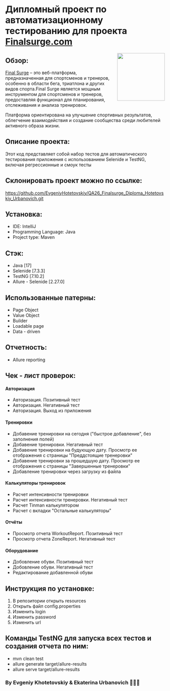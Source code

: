 # Дипломный проект по автоматизационному тестированию для проекта [Finalsurge.com](https://www.finalsurge.com/)
<a href="https://log.finalsurge.com/"> 
<img src="img/branded/finalsurge.png" align="right" height="150" />
</a>

Обзор:
-------------
[Final Surge](https://www.finalsurge.com/) – это веб-платформа, предназначенная для спортсменов и тренеров, особенно в области бега, триатлона и других видов спорта.Final Surge является мощным инструментом для спортсменов и тренеров, предоставляя функционал для планирования, отслеживания и анализа тренировок. 

Платформа ориентирована на улучшение спортивных результатов, облегчение взаимодействия и создание сообщества среди любителей активного образа жизни.

Описание проекта:
---------------
Этот код представляет собой набор тестов для автоматического тестирования приложения с использованием Selenide и TestNG, включая регрессионные и смоук тесты

Склонировать проект можно по ссылке:
------------
https://github.com/EvgeniyHotetovskiy/QA26_Finalsurge_Diploma_Hotetovskiy_Urbanovich.git


Установка:
----------------

- IDE: IntelliJ
- Programming Language: Java
- Project type: Maven

Стэк:
----------------
- Java [17]
- Selenide [7.3.3]
- TestNG [7.10.2]
- Allure - Selenide [2.27.0]

Использованные патерны:
----------------
- Page Object 
- Value Object 
- Builder
- Loadable page
- Data - driven

Отчетность:
----------------
- Allure reporting

Чек - лист проверок:
----------------
#### Авторизация
- Авторизация. Позитивный тест
- Авторизация. Негативный тест
- Авторизация. Выход из приложения 

#### Тренировки
- Добавение тренировки на сегодня ("быстрое добавление", без заполнения полей)
- Добавение тренировки. Негативный тест
- Добавение тренировки на будующую дату. Просмотр ее отображения с страницы "Преддстоящие тренеровки"
- Добавение тренировки за прошедшую дату. Просмотр ее отображения с страницы "Завершенные тренеровки"
- Добавление тренировки через загрузку из файла
#### Калькуляторы тренировок
- Расчет интенсивности тренировки
- Расчет интенсивности тренеровки. Негативный тест
- Расчет Tinman калькулятором
- Расчет с вкладки "Остальные калькуляторы"

#### Отчёты
- Просмотр отчета WorkoutReport. Позитивный тест
- Просмотр отчета ZoneReport. Негативный тест

#### Оборудование
- Добовление обуви. Позитивный тест
- Добовление обуви. Негативный тест
- Редактирование добавленной обуви

Инструкция по установке:
----------------
1. В репозитории открыть resources
2. Открыть файл config.properties
3. Изменить login
4. Изменить password
5. Изменить url

Команды TestNG для запуска всех тестов и создания отчета по ним:
----------------

- mvn clean test
- allure generate target/allure-results
- allure serve target/allure-results

 ### By Evgeniy Khotetovskiy & Ekaterina Urbanovich 👩🏽‍💻